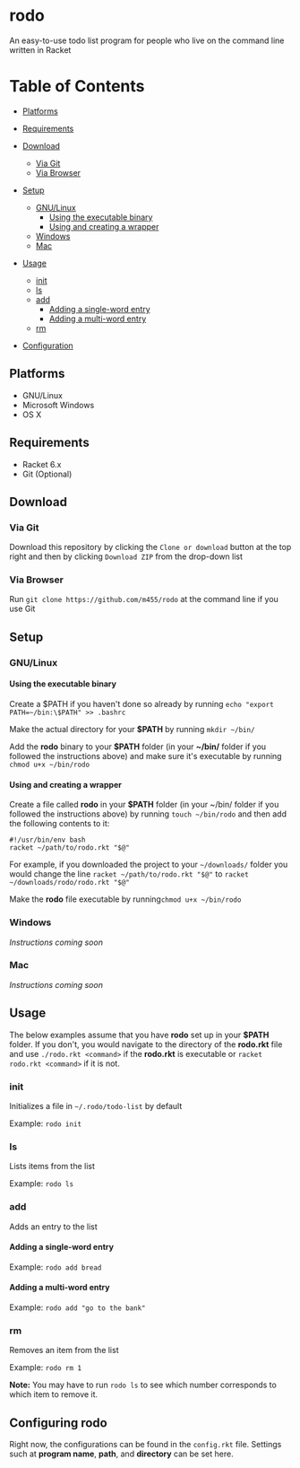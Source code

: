 # rodo

An easy-to-use todo list program for people who live on the command line written in Racket

# Table of Contents

* [Platforms](https://github.com/m455/rodo#platforms)

* [Requirements](https://github.com/m455/rodo#requirements)

* [Download](https://github.com/m455/rodo#download)
	* [Via Git](https://github.com/m455/rodo#via-git)
	* [Via Browser](https://github.com/m455/rodo#via-browser)

* [Setup](https://github.com/m455/rodo#setting-up-rodo)
	* [GNU/Linux](https://github.com/m455/rodo#gnulinux)
		* [Using the executable binary](https://github.com/m455/rodo#using-the-executable-binary)
		* [Using and creating a wrapper](https://github.com/m455/rodo#using-and-creating-a-wrapper)
	* [Windows](https://github.com/m455/rodo#windows)
	* [Mac](https://github.com/m455/rodo#mac)

* [Usage](https://github.com/m455/rodo#usage)
	* [init](https://github.com/m455/rodo#init)
	* [ls](https://github.com/m455/rodo#ls)
	* [add](https://github.com/m455/rodo#add)
 		* [Adding a single-word entry](https://github.com/m455/rodo#adding-a-single-word-entry)
		* [Adding a multi-word entry](https://github.com/m455/rodo#adding-a-multi-word-entry)
	* [rm](https://github.com/m455/rodo#rm)
* [Configuration](https://github.com/m455/rodo#configuring-rodo)

## Platforms

* GNU/Linux
* Microsoft Windows
* OS X

## Requirements

* Racket 6.x
* Git (Optional)

## Download

### Via Git
Download this repository by clicking the `Clone or download` button at the top right and then by clicking `Download ZIP` from the drop-down list

### Via Browser

Run `git clone https://github.com/m455/rodo` at the command line if you use Git

## Setup

### GNU/Linux

#### Using the executable binary

Create a $PATH if you haven't done so already by running `echo "export PATH=~/bin:\$PATH" >> .bashrc`

Make the actual directory for your **$PATH** by running `mkdir ~/bin/`

Add the **rodo** binary to your **$PATH** folder (in your **~/bin/** folder if you followed the instructions above) and make sure it's executable by running `chmod u+x ~/bin/rodo`

#### Using and creating a wrapper

Create a file called **rodo** in your **$PATH** folder (in your ~/bin/ folder if you followed the instructions above) by running `touch ~/bin/rodo` and then add the following contents to it: 
```
#!/usr/bin/env bash
racket ~/path/to/rodo.rkt "$@"
```
For example, if you downloaded the project to your `~/downloads/` folder you would change the line `racket ~/path/to/rodo.rkt "$@"` to `racket ~/downloads/rodo/rodo.rkt "$@"`

Make the **rodo** file executable by running`chmod u+x ~/bin/rodo`

### Windows

*Instructions coming soon*

### Mac

*Instructions coming soon*

## Usage

The below examples assume that you have **rodo** set up in your **$PATH** folder. If you don't, you would navigate to the directory of the **rodo.rkt** file and use `./rodo.rkt <command>` if the **rodo.rkt** is executable or `racket rodo.rkt <command>` if it is not.

### init

Initializes a file in `~/.rodo/todo-list` by default

Example: `rodo init`

### ls

Lists items from the list
	
Example: `rodo ls`

### add

Adds an entry to the list

#### Adding a single-word entry

Example: `rodo add bread`

#### Adding a multi-word entry

Example: `rodo add "go to the bank"`

### rm

Removes an item from the list
	
Example: `rodo rm 1`

**Note:** You may have to run `rodo ls` to see which number corresponds to which item to remove it.

## Configuring rodo

Right now, the configurations can be found in the `config.rkt` file. Settings such at **program name**, **path**, and **directory** can be set here.
